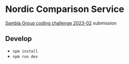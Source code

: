 # Nordic Comparison Service

[Sambla Group coding challenge 2023-02](https://github.com/Advisa/coding-challenges#2023-02-nordic-comparison-service) submission

## Develop
- `npm install`
- `npm run dev`
